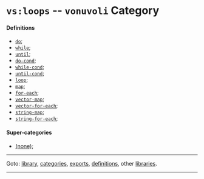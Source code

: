 

<a id='category__vonuvoli__vs_3a_loops'></a>

# `vs:loops` -- `vonuvoli` Category


<a id='category__vonuvoli__vs_3a_loops__definitions'></a>

#### Definitions

 * [`do`](../../vonuvoli/definitions/do.md#definition__vonuvoli__do);
 * [`while`](../../vonuvoli/definitions/while.md#definition__vonuvoli__while);
 * [`until`](../../vonuvoli/definitions/until.md#definition__vonuvoli__until);
 * [`do-cond`](../../vonuvoli/definitions/do-cond.md#definition__vonuvoli__do-cond);
 * [`while-cond`](../../vonuvoli/definitions/while-cond.md#definition__vonuvoli__while-cond);
 * [`until-cond`](../../vonuvoli/definitions/until-cond.md#definition__vonuvoli__until-cond);
 * [`loop`](../../vonuvoli/definitions/loop.md#definition__vonuvoli__loop);
 * [`map`](../../vonuvoli/definitions/map.md#definition__vonuvoli__map);
 * [`for-each`](../../vonuvoli/definitions/for-each.md#definition__vonuvoli__for-each);
 * [`vector-map`](../../vonuvoli/definitions/vector-map.md#definition__vonuvoli__vector-map);
 * [`vector-for-each`](../../vonuvoli/definitions/vector-for-each.md#definition__vonuvoli__vector-for-each);
 * [`string-map`](../../vonuvoli/definitions/string-map.md#definition__vonuvoli__string-map);
 * [`string-for-each`](../../vonuvoli/definitions/string-for-each.md#definition__vonuvoli__string-for-each);


<a id='category__vonuvoli__vs_3a_loops__super-categories'></a>

#### Super-categories

 * [(none)](../../vonuvoli/categories/_index.md#toc__vonuvoli__categories);

----

Goto: [library](../../vonuvoli/_index.md#library__vonuvoli), [categories](../../vonuvoli/categories/_index.md#toc__vonuvoli__categories), [exports](../../vonuvoli/exports/_index.md#toc__vonuvoli__exports), [definitions](../../vonuvoli/definitions/_index.md#toc__vonuvoli__definitions), other [libraries](../../_libraries.md#toc__libraries).

----

